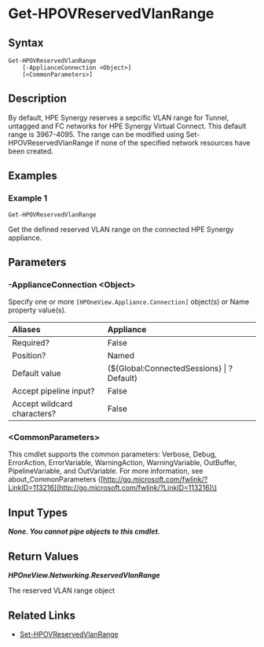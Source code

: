 ﻿---
description: Get the reserved VLAN range for HPE Synergy.
---

# Get-HPOVReservedVlanRange

## Syntax

```text
Get-HPOVReservedVlanRange
    [-ApplianceConnection <Object>]
    [<CommonParameters>]
```

## Description

By default, HPE Synergy reserves a sepcific VLAN range for Tunnel, untagged and FC networks for HPE Synergy Virtual Connect.  This default range is 3967-4095.  The range can be modified using Set-HPOVReservedVlanRange if none of the specified network resources have been created.

## Examples

###  Example 1 

```text
Get-HPOVReservedVlanRange

```

Get the defined reserved VLAN range on the connected HPE Synergy appliance.

## Parameters

### -ApplianceConnection &lt;Object&gt;

Specify one or more `[HPOneView.Appliance.Connection]` object(s) or Name property value(s).

| Aliases | Appliance |
| :--- | :--- |
| Required? | False |
| Position? | Named |
| Default value | (${Global:ConnectedSessions} &vert; ? Default) |
| Accept pipeline input? | False |
| Accept wildcard characters? | False |

### &lt;CommonParameters&gt;

This cmdlet supports the common parameters: Verbose, Debug, ErrorAction, ErrorVariable, WarningAction, WarningVariable, OutBuffer, PipelineVariable, and OutVariable. For more information, see about\_CommonParameters \([http://go.microsoft.com/fwlink/?LinkID=113216](http://go.microsoft.com/fwlink/?LinkID=113216)\)

## Input Types

_**None.  You cannot pipe objects to this cmdlet.**_

## Return Values

_**HPOneView.Networking.ReservedVlanRange**_

The reserved VLAN range object

## Related Links

* [Set-HPOVReservedVlanRange](../appliance/set-hpovreservedvlanrange.md)
